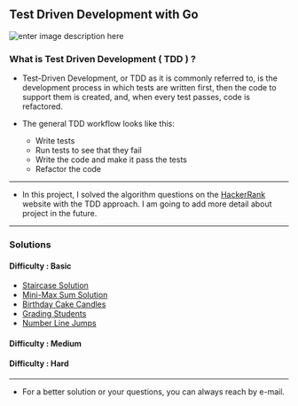 ## Test Driven Development with Go

![enter image description here](https://gblobscdn.gitbook.com/assets/-L9Tqx5WSaiE4u24Pk05/-LmyGcIwYFqlc-kxzIGZ/-LXAJRSbtm02phRcFvU4/red-green-blue-gophers-smaller.png?alt=media)

### What is Test Driven Development ( TDD ) ?

+ Test-Driven Development, or TDD as it is commonly referred to, is the development process in which tests are written first, then the code to support them is created, and, when every test passes, code is refactored.

+ The general TDD workflow looks like this:
	+ Write tests
	+ Run tests to see that they fail
	+ Write the code and make it pass the tests
	+ Refactor the code

--- 

+   In this project, I solved the algorithm questions on the [HackerRank](https://www.hackerrank.com/) website with the TDD approach. I am going to add more detail about project in the future.

---

### Solutions
#### Difficulty : Basic
+ [Staircase Solution](https://github.com/Uzayky/Go-TDD-Practice/tree/master/HackerRank_Solutions/Staircase)
+ [Mini-Max Sum Solution](https://github.com/Uzayky/Go-TDD-Practice/tree/master/HackerRank_Solutions/Mini-Max-Sum)
+ [Birthday Cake Candles](https://github.com/Uzayky/Go-TDD-Practice/tree/master/HackerRank_Solutions/Birthday-Cake-Candles)
+ [Grading Students](https://github.com/Uzayky/Go-TDD-Practice/tree/master/HackerRank_Solutions/Grading-Students)
+ [Number Line Jumps](https://github.com/Uzayky/Go-TDD-Practice/tree/master/HackerRank_Solutions/Number-Line-Jumps)
#### Difficulty : Medium
#### Difficulty : Hard


---


+ For a better solution or your questions, you can always reach by e-mail.
